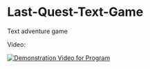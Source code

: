 # Last-Quest-Text-Game
Text adventure game

Video:

[![Demonstration Video for Program](http://img.youtube.com/vi/UljR8H1xdv8/0.jpg)](https://www.youtube.com/watch?v=UljR8H1xdv8)
